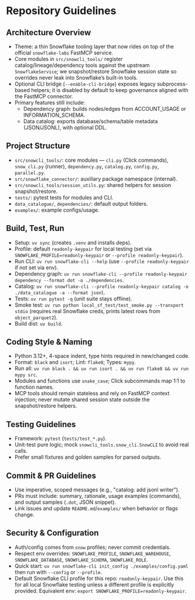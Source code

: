 # Repository Guidelines

## Architecture Overview
- Theme: a thin Snowflake tooling layer that now rides on top of the official
  `snowflake-labs` FastMCP service.
- Core modules in `src/snowcli_tools/` register catalog/lineage/dependency tools
  against the upstream `SnowflakeService`; we snapshot/restore Snowflake session
  state so overrides never leak into Snowflake’s built-in tools.
- Optional CLI bridge (`--enable-cli-bridge`) exposes legacy subprocess-based
  helpers; it is disabled by default to keep governance aligned with the
  FastMCP connector.
- Primary features still include:
  - Dependency graph: builds nodes/edges from ACCOUNT_USAGE or INFORMATION_SCHEMA.
  - Data catalog: exports database/schema/table metadata (JSON/JSONL), with optional DDL.

## Project Structure
- `src/snowcli_tools/`: core modules — `cli.py` (Click commands), `snow_cli.py` (runner), `dependency.py`, `catalog.py`, `config.py`, `parallel.py`.
- `src/snowflake_connector/`: auxiliary package namespace (internal).
- `src/snowcli_tools/session_utils.py`: shared helpers for session snapshot/restore.
- `tests/`: pytest tests for modules and CLI.
- `data_catalogue/`, `dependencies/`: default output folders.
- `examples/`: example configs/usage.

## Build, Test, Run
- Setup: `uv sync` (creates `.venv` and installs deps).
- Profile: default `readonly-keypair` for local testing (set via `SNOWFLAKE_PROFILE=readonly-keypair` or `--profile readonly-keypair`).
- Run CLI: `uv run snowflake-cli --help` (use `--profile readonly-keypair` if not set via env).
- Dependency graph: `uv run snowflake-cli --profile readonly-keypair dependency --format dot -o ./dependencies`.
- Catalog: `uv run snowflake-cli --profile readonly-keypair catalog -o ./data_catalogue -a --format jsonl`.
- Tests: `uv run pytest -q` (unit suite stays offline).
- Smoke test: `uv run python local_sf_test/test_smoke.py --transport stdio`
  (requires real Snowflake creds, prints latest rows from `object_parquet2`).
- Build dist: `uv build`.

## Coding Style & Naming
- Python 3.12+, 4-space indent, type hints required in new/changed code.
- Format: `black` and `isort`; Lint: `flake8`; Types: `mypy`.
- Run all: `uv run black . && uv run isort . && uv run flake8 && uv run mypy src`.
- Modules and functions use `snake_case`; Click subcommands map 1:1 to function names.
- MCP tools should remain stateless and rely on FastMCP context injection; never
  mutate shared session state outside the snapshot/restore helpers.

## Testing Guidelines
- Framework: `pytest` (`tests/test_*.py`).
- Unit-test pure logic; mock `snowcli_tools.snow_cli.SnowCLI` to avoid real calls.
- Prefer small fixtures and golden samples for parsed outputs.

## Commit & PR Guidelines
- Use imperative, scoped messages (e.g., "catalog: add jsonl writer").
- PRs must include: summary, rationale, usage examples (commands), and output samples (`.dot`, JSON snippet).
- Link issues and update `README.md`/`examples/` when behavior or flags change.

## Security & Configuration
- Auth/config comes from `snow` profiles; never commit credentials.
- Respect env overrides: `SNOWFLAKE_PROFILE`, `SNOWFLAKE_WAREHOUSE`, `SNOWFLAKE_DATABASE`, `SNOWFLAKE_SCHEMA`, `SNOWFLAKE_ROLE`.
- Quick start: `uv run snowflake-cli init_config ./examples/config.yaml` then run with `--config` or `--profile`.
- Default Snowflake CLI profile for this repo: `readonly-keypair`. Use this for all local Snowflake testing unless a different profile is explicitly provided. Equivalent env: `export SNOWFLAKE_PROFILE=readonly-keypair`.
